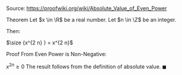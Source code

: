 # 

Source: https://proofwiki.org/wiki/Absolute_Value_of_Even_Power

Theorem
Let $x \in \R$ be a real number.
Let $n \in \Z$ be an integer.

Then:

$\size {x^{2 n} } = x^{2 n}$


Proof
From Even Power is Non-Negative:

$x^{2 n} \ge 0$
The result follows from the definition of absolute value.
$\blacksquare$





